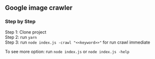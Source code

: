 ## Google image crawler

### Step by Step 

Step 1: Clone project \
Step 2: run ```yarn``` \
Step 3: run ```node index.js -crawl "<<keyword>>"``` for run crawl immediate

To see more option:
run ```node index.js``` or ```node index.js -help```
